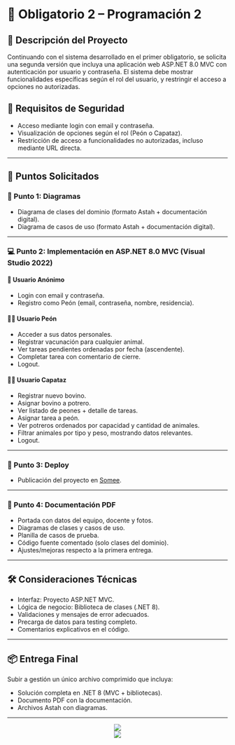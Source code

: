 # 📘 Obligatorio 2 – Programación 2

## 🧩 Descripción del Proyecto

Continuando con el sistema desarrollado en el primer obligatorio, se solicita una segunda versión que incluya una aplicación web ASP.NET 8.0 MVC con autenticación por usuario y contraseña. El sistema debe mostrar funcionalidades específicas según el rol del usuario, y restringir el acceso a opciones no autorizadas.

## 🔐 Requisitos de Seguridad

- Acceso mediante login con email y contraseña.
- Visualización de opciones según el rol (Peón o Capataz).
- Restricción de acceso a funcionalidades no autorizadas, incluso mediante URL directa.

---

## 📌 Puntos Solicitados

### 🧠 Punto 1: Diagramas

- Diagrama de clases del dominio (formato Astah + documentación digital).
- Diagrama de casos de uso (formato Astah + documentación digital).

---

### 💻 Punto 2: Implementación en ASP.NET 8.0 MVC (Visual Studio 2022)

#### 👤 Usuario Anónimo

- Login con email y contraseña.
- Registro como Peón (email, contraseña, nombre, residencia).

#### 🧑‍🌾 Usuario Peón

- Acceder a sus datos personales.
- Registrar vacunación para cualquier animal.
- Ver tareas pendientes ordenadas por fecha (ascendente).
- Completar tarea con comentario de cierre.
- Logout.

#### 🧑‍💼 Usuario Capataz

- Registrar nuevo bovino.
- Asignar bovino a potrero.
- Ver listado de peones + detalle de tareas.
- Asignar tarea a peón.
- Ver potreros ordenados por capacidad y cantidad de animales.
- Filtrar animales por tipo y peso, mostrando datos relevantes.
- Logout.

---

### 🚀 Punto 3: Deploy

- Publicación del proyecto en [Somee](https://somee.com).

---

### 📄 Punto 4: Documentación PDF

- Portada con datos del equipo, docente y fotos.
- Diagramas de clases y casos de uso.
- Planilla de casos de prueba.
- Código fuente comentado (solo clases del dominio).
- Ajustes/mejoras respecto a la primera entrega.

---

## 🛠️ Consideraciones Técnicas

- Interfaz: Proyecto ASP.NET MVC.
- Lógica de negocio: Biblioteca de clases (.NET 8).
- Validaciones y mensajes de error adecuados.
- Precarga de datos para testing completo.
- Comentarios explicativos en el código.

---

## 📦 Entrega Final

Subir a gestión un único archivo comprimido que incluya:

- Solución completa en .NET 8 (MVC + bibliotecas).
- Documento PDF con la documentación.
- Archivos Astah con diagramas.

---

<p align="center">
      <img src="https://img.shields.io/badge/CSHARP-239120?style=for-the-badge&logo=csharp&logoColor=white">
      <br>
      <img src="https://img.shields.io/badge/ESTADO-FINALIZADO-brightgreen?logo=csharp&logoColor=white">
</p>
